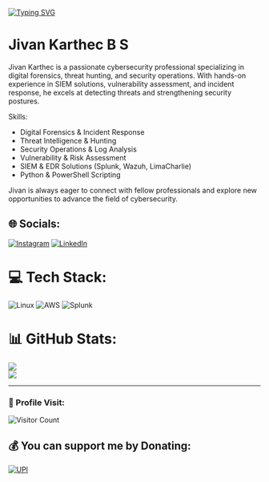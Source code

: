[![Typing SVG](https://readme-typing-svg.demolab.com?font=Fira+Code&pause=1000&color=00F712&random=false&width=435&lines=Hey%2C+I'm+Jivan+Karthec+)](https://git.io/typing-svg)
 
# Jivan Karthec B S 

Jivan Karthec is a passionate cybersecurity professional specializing in digital forensics, threat hunting, and security operations. With hands-on experience in SIEM solutions, vulnerability assessment, and incident response, he excels at detecting threats and strengthening security postures.

Skills:
- Digital Forensics & Incident Response
- Threat Intelligence & Hunting
- Security Operations & Log Analysis
- Vulnerability & Risk Assessment
- SIEM & EDR Solutions (Splunk, Wazuh, LimaCharlie)
- Python & PowerShell Scripting

Jivan is always eager to connect with fellow professionals and explore new opportunities to advance the field of cybersecurity.

## 🌐 Socials:
[![Instagram](https://img.shields.io/badge/Instagram-%23E4405F.svg?logo=Instagram&logoColor=white)](https://www.instagram.com/ig.__.karthick/) [![LinkedIn](https://img.shields.io/badge/LinkedIn-%230077B5.svg?logo=linkedin&logoColor=white)](https://www.linkedin.com/in/jivan-karthec/)
# 💻 Tech Stack:
![Linux](https://img.shields.io/badge/Linux-FCC624?style=flat&logo=linux&logoColor=black)
![AWS](https://img.shields.io/badge/AWS-232F3E?style=flat&logo=amazon-aws)
![Splunk](https://img.shields.io/badge/Splunk-000000?style=flat&logo=splunk)
# 📊 GitHub Stats:
<!--![](https://github-readme-stats.vercel.app/api?username=scriptkiddieeee&theme=dark&hide_border=false&include_all_commits=true&count_private=false)<br/> -->
![](https://github-readme-streak-stats.herokuapp.com/?user=Jivan-Karthec&theme=dark&hide_border=false)<br/>
![](https://github-readme-stats.vercel.app/api/top-langs/?username=Jivan-Karthec&theme=dark&hide_border=false&include_all_commits=true&count_private=false&layout=compact)

---
### 👤 Profile Visit:
![Visitor Count](https://profile-counter.glitch.me/Jivan-Karthec/count.svg)
  ## 💰 You can support me by Donating:
  [![UPI](https://img.shields.io/badge/UPI-0052FF?style=for-the-badge&logo=google-pay&logoColor=white)](upi://pay?pa=9384230285@upi&pn=YOUR_NAME)
 

  

